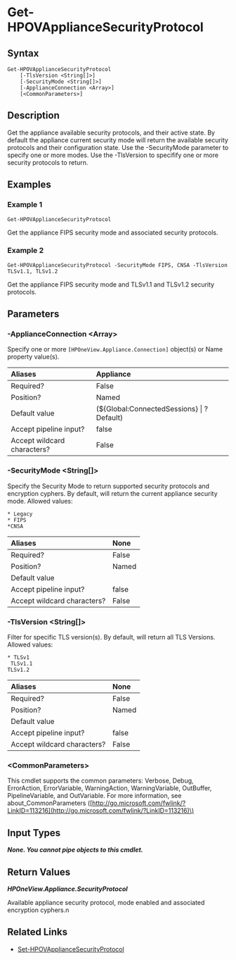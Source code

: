 ﻿---
description: Get appliance supported security protocols and cyphers.
---

# Get-HPOVApplianceSecurityProtocol

## Syntax

```text
Get-HPOVApplianceSecurityProtocol
    [-TlsVersion <String[]>]
    [-SecurityMode <String[]>]
    [-ApplianceConnection <Array>]
    [<CommonParameters>]
```

## Description

Get the appliance available security protocols, and their active state. By default the appliance current security mode will return the available security protocols and their configuration state. Use the -SecurityMode parameter to specify one or more modes. Use the -TlsVersion to specifify one or more security protocols to return.

## Examples

###  Example 1 

```text
Get-HPOVApplianceSecurityProtocol
```

Get the appliance FIPS security mode and associated security protocols.

###  Example 2 

```text
Get-HPOVApplianceSecurityProtocol -SecurityMode FIPS, CNSA -TlsVersion TLSv1.1, TLSv1.2
```

Get the appliance FIPS security mode and TLSv1.1 and TLSv1.2 security protocols.

## Parameters

### -ApplianceConnection &lt;Array&gt;

Specify one or more `[HPOneView.Appliance.Connection]` object(s) or Name property value(s).

| Aliases | Appliance |
| :--- | :--- |
| Required? | False |
| Position? | Named |
| Default value | (${Global:ConnectedSessions} &vert; ? Default) |
| Accept pipeline input? | false |
| Accept wildcard characters? | False |

### -SecurityMode &lt;String[]&gt;

Specify the Security Mode to return supported security protocols and encryption cyphers. By default, will return the current appliance security mode. Allowed values:

    * Legacy
    * FIPS
    *CNSA

| Aliases | None |
| :--- | :--- |
| Required? | False |
| Position? | Named |
| Default value |  |
| Accept pipeline input? | false |
| Accept wildcard characters? | False |

### -TlsVersion &lt;String[]&gt;

Filter for specific TLS version(s). By default, will return all TLS Versions. Allowed values:

    * TLSv1
     TLSv1.1
    TLSv1.2

| Aliases | None |
| :--- | :--- |
| Required? | False |
| Position? | Named |
| Default value |  |
| Accept pipeline input? | false |
| Accept wildcard characters? | False |

### &lt;CommonParameters&gt;

This cmdlet supports the common parameters: Verbose, Debug, ErrorAction, ErrorVariable, WarningAction, WarningVariable, OutBuffer, PipelineVariable, and OutVariable. For more information, see about\_CommonParameters \([http://go.microsoft.com/fwlink/?LinkID=113216](http://go.microsoft.com/fwlink/?LinkID=113216)\)

## Input Types

_**None.  You cannot pipe objects to this cmdlet.**_

## Return Values

_**HPOneView.Appliance.SecurityProtocol**_

Available appliance security protocol, mode enabled and associated encryption cyphers.n

## Related Links

* [Set-HPOVApplianceSecurityProtocol](set-hpovappliancesecurityprotocol.md)
